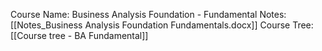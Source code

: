 Course Name: Business Analysis Foundation - Fundamental
Notes: [[Notes_Business Analysis Foundation Fundamentals.docx]]
Course Tree: [[Course tree - BA Fundamental]]
